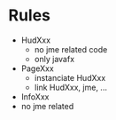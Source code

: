 # Rules

* HudXxx
  * no jme related code
  * only javafx
* PageXxx
  * instanciate HudXxx
  * link HudXxx, jme, ...
* InfoXxx
 * no jme related